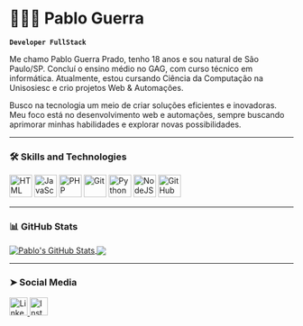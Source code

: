 # 👨🏻‍💻 Pablo Guerra  

**`Developer FullStack`**  

Me chamo Pablo Guerra Prado, tenho 18 anos e sou natural de São Paulo/SP. Concluí o ensino médio no GAG, com curso técnico em informática. Atualmente, estou cursando Ciência da Computação na Unisosiesc e crio projetos Web & Automações.  

Busco na tecnologia um meio de criar soluções eficientes e inovadoras. Meu foco está no desenvolvimento web e automações, sempre buscando aprimorar minhas habilidades e explorar novas possibilidades.  

---

### 🛠  Skills and Technologies  

<p align="left">
  <img src="https://cdn.jsdelivr.net/gh/devicons/devicon@latest/icons/html5/html5-original.svg" title="HTML" width="40px"/>
  <img src="https://cdn.jsdelivr.net/gh/devicons/devicon@latest/icons/javascript/javascript-original.svg" title="JavaScript" width="40px"/>
  <img src="https://cdn.jsdelivr.net/gh/devicons/devicon@latest/icons/php/php-original.svg" title="PHP" width="40px"/>
  <img src="https://cdn.jsdelivr.net/gh/devicons/devicon@latest/icons/git/git-original.svg" title="Git" width="40px"/>
  <img src="https://cdn.jsdelivr.net/gh/devicons/devicon@latest/icons/python/python-original.svg" title="Python" width="40px"/>
  <img src="https://cdn.jsdelivr.net/gh/devicons/devicon/icons/nodejs/nodejs-original.svg" title="NodeJS" width="40px"/>
  <img src="https://cdn.jsdelivr.net/gh/devicons/devicon/icons/github/github-original.svg" title="GitHub" width="40px"/>
</p>  

---

###  📊 GitHub Stats  

<a href="https://github.com/xdevPablo/github-readme-stats">
  <img align="center" src="https://github-readme-stats.vercel.app/api?username=xdevPablo&show_icons=true&theme=dark&hide_border=true" alt="Pablo's GitHub Stats"/>
</a>  

<a href="https://github.com/xdevPablo/github-readme-stats">
  <img align="center" src="https://github-readme-stats.vercel.app/api/top-langs/?username=xdevPablo&layout=compact&theme=dark&hide_border=true"/>
</a>  

---

### ➤ Social Media  

<a href="https://www.linkedin.com/in/pablo-guerra-49968a33b/">
  <img src="https://cdn-icons-png.flaticon.com/512/174/174857.png" title="LinkedIn" width="32px"/>
</a>  

<a href="https://www.instagram.com/xdev.pablo__/">
  <img src="https://cdn-icons-png.flaticon.com/512/2111/2111463.png" title="Instagram" width="32px"/>
</a>  
